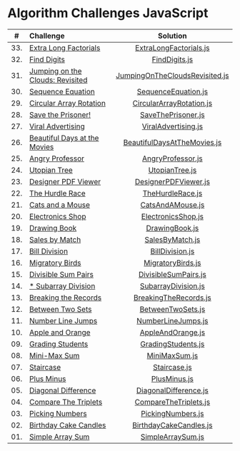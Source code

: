 # Algorithm Challenges JavaScript

| # | Challenge |  	Solution | 
|:-:|:--------|:--------:|
| 33. | [Extra Long Factorials](https://www.hackerrank.com/challenges/extra-long-factorials/problem?isFullScreen=true) | [ExtraLongFactorials.js](./ExtraLongFactorials.js) | 
| 32. | [Find Digits](https://www.hackerrank.com/challenges/find-digits/problem?isFullScreen=true) | [FindDigits.js](./FindDigits.js) | 
| 31. | [Jumping on the Clouds: Revisited](https://www.hackerrank.com/challenges/jumping-on-the-clouds-revisited/problem?isFullScreen=true) | [JumpingOnTheCloudsRevisited.js](./JumpingOnTheCloudsRevisited.js) | 
| 30. | [Sequence Equation](https://www.hackerrank.com/challenges/permutation-equation/problem?isFullScreen=true) | [SequenceEquation.js](./SequenceEquation.js) | 
| 29. | [Circular Array Rotation](https://www.hackerrank.com/challenges/circular-array-rotation/problem?isFullScreen=true) | [CircularArrayRotation.js](./CircularArrayRotation.js) | 
| 28. | [Save the Prisoner!](https://www.hackerrank.com/challenges/save-the-prisoner/problem?isFullScreen=true) | [SaveThePrisoner.js](./SaveThePrisoner.js) | 
| 27. | [Viral Advertising](https://www.hackerrank.com/challenges/beautiful-days-at-the-movies/problem?isFullScreen=true) | [ViralAdvertising.js](./ViralAdvertising.js) | 
| 26. | [Beautiful Days at the Movies](https://www.hackerrank.com/challenges/beautiful-days-at-the-movies/problem?isFullScreen=true) | [BeautifulDaysAtTheMovies.js](./BeautifulDaysAtTheMovies.js) | 
| 25. | [Angry Professor](https://www.hackerrank.com/challenges/angry-professor/problem?isFullScreen=true) | [AngryProfessor.js](./AngryProfessor.js) | 
| 24. | [Utopian Tree](https://www.hackerrank.com/challenges/utopian-tree/problem?isFullScreen=true) | [UtopianTree.js](./UtopianTree.js) | 
| 23. | [Designer PDF Viewer](https://www.hackerrank.com/challenges/designer-pdf-viewer/problem?isFullScreen=true) | [DesignerPDFViewer.js](./DesignerPDFViewer.js) | 
| 22. | [The Hurdle Race](https://www.hackerrank.com/challenges/the-hurdle-race/problem?isFullScreen=true) | [TheHurdleRace.js](./TheHurdleRace.js) | 
| 21. | [Cats and a Mouse](https://www.hackerrank.com/challenges/cats-and-a-mouse/problem?isFullScreen=true) | [CatsAndAMouse.js](./CatsAndAMouse.js) | 
| 20. | [Electronics Shop](https://www.hackerrank.com/challenges/electronics-shop/problem?isFullScreen=true) | [ElectronicsShop.js](./ElectronicsShop.js) | 
| 19. | [Drawing Book](https://www.hackerrank.com/challenges/drawing-book/problem?isFullScreen=true) | [DrawingBook.js](./DrawingBook.js) | 
| 18. | [Sales by Match](https://www.hackerrank.com/challenges/bon-appetit/problem?isFullScreen=true) | [SalesByMatch.js](./SalesByMatch.js) | 
| 17. | [Bill Division](https://www.hackerrank.com/challenges/bon-appetit/problem?isFullScreen=true) | [BillDivision.js](./BillDivision.js) | 
| 16. | [Migratory Birds](https://www.hackerrank.com/challenges/migratory-birds/problem?isFullScreen=true) | [MigratoryBirds.js](./MigratoryBirds.js) | 
| 15. | [Divisible Sum Pairs](https://www.hackerrank.com/challenges/divisible-sum-pairs/problem?isFullScreen=true) | [DivisibleSumPairs.js](./DivisibleSumPairs.js) | 
| 14. | [* Subarray Division](https://www.hackerrank.com/challenges/the-birthday-bar/problem?isFullScreen=true) | [SubarrayDivision.js](./SubarrayDivision.js) | 
| 13. | [Breaking the Records](https://www.hackerrank.com/challenges/breaking-best-and-worst-records/problem?isFullScreen=true) | [BreakingTheRecords.js](./BreakingTheRecords.js) | 
| 12. | [Between Two Sets](https://www.hackerrank.com/challenges/between-two-sets/problem?isFullScreen=true) | [BetweenTwoSets.js](./BetweenTwoSets.js) | 
| 11. | [Number Line Jumps](https://www.hackerrank.com/challenges/kangaroo/problem?isFullScreen=true) | [NumberLineJumps.js](./NumberLineJumps.js) | 
| 10. | [Apple and Orange](https://www.hackerrank.com/challenges/apple-and-orange/problem?isFullScreen=true) | [AppleAndOrange.js](./AppleAndOrange.js) | 
| 09. | [Grading Students](https://www.hackerrank.com/challenges/grading/problem?isFullScreen=true) | [GradingStudents.js](./GradingStudents.js) | 
| 08. | [Mini-Max Sum](https://www.hackerrank.com/challenges/mini-max-sum/problem?isFullScreen=true&h_r=next-challenge&h_v=zen&h_r=next-challenge&h_v=zen&h_r=next-challenge&h_v=zen) | [MiniMaxSum.js](./MiniMaxSum.js) | 
| 07. | [Staircase](https://www.hackerrank.com/challenges/staircase/problem?isFullScreen=true&h_r=next-challenge&h_v=zen&h_r=next-challenge&h_v=zen) | [Staircase.js](./Staircase.js) | 
| 06. | [Plus Minus](https://www.hackerrank.com/challenges/plus-minus/problem?isFullScreen=true&h_r=next-challenge&h_v=zen) | [PlusMinus.js](./PlusMinus.js) | 
| 05. | [Diagonal Difference](https://www.hackerrank.com/challenges/diagonal-difference/problem?isFullScreen=true) | [DiagonalDifference.js](./DiagonalDifference.js) | 
| 04. | [Compare The Triplets](https://www.hackerrank.com/challenges/compare-the-triplets/problem?isFullScreen=true) | [CompareTheTriplets.js](./CompareTheTriplets.js) | 
| 03. | [Picking Numbers](https://www.hackerrank.com/challenges/picking-numbers/problem?isFullScreen=true) | [PickingNumbers.js](./PickingNumbers.js) | 
| 02. | [Birthday Cake Candles](https://www.hackerrank.com/challenges/birthday-cake-candles/problem?isFullScreen=true) | [BirthdayCakeCandles.js](./BirthdayCakeCandles.js) | 
| 01. | [Simple Array Sum](https://www.hackerrank.com/challenges/simple-array-sum/problem?isFullScreen=true) | [SimpleArraySum.js](./SimpleArraySum.js) | 
